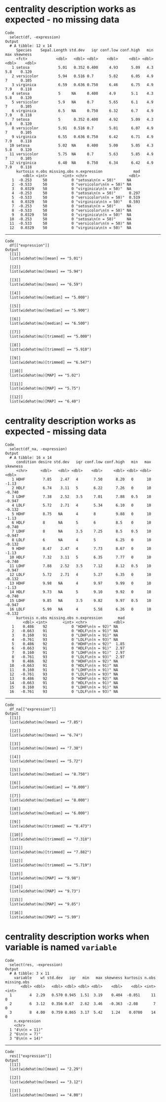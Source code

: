 # centrality description works as expected - no missing data

    Code
      select(df, -expression)
    Output
      # A tibble: 12 x 14
         Species    Sepal.Length std.dev   iqr conf.low conf.high   min   max skewness
         <fct>             <dbl>   <dbl> <dbl>    <dbl>     <dbl> <dbl> <dbl>    <dbl>
       1 setosa             5.01   0.352 0.400     4.93      5.09   4.3   5.8    0.120
       2 versicolor         5.94   0.516 0.7       5.82      6.05   4.9   7      0.105
       3 virginica          6.59   0.636 0.750     6.46      6.75   4.9   7.9    0.118
       4 setosa             5     NA     0.400     4.9       5.1    4.3   5.8    0.120
       5 versicolor         5.9   NA     0.7       5.65      6.1    4.9   7      0.105
       6 virginica          6.5   NA     0.750     6.32      6.7    4.9   7.9    0.118
       7 setosa             5      0.352 0.400     4.92      5.09   4.3   5.8    0.120
       8 versicolor         5.91   0.516 0.7       5.81      6.07   4.9   7      0.105
       9 virginica          6.55   0.636 0.750     6.42      6.71   4.9   7.9    0.118
      10 setosa             5.02  NA     0.400     5.00      5.05   4.3   5.8    0.120
      11 versicolor         5.75  NA     0.7       5.63      5.85   4.9   7      0.105
      12 virginica          6.40  NA     0.750     6.34      6.42   4.9   7.9    0.118
         kurtosis n.obs missing.obs n.expression              mad
            <dbl> <int>       <int> <chr>                   <dbl>
       1  -0.253     50           0 "setosa\n(n = 50)"     NA    
       2  -0.533     50           0 "versicolor\n(n = 50)" NA    
       3   0.0329    50           0 "virginica\n(n = 50)"  NA    
       4  -0.253     50           0 "setosa\n(n = 50)"      0.297
       5  -0.533     50           0 "versicolor\n(n = 50)"  0.519
       6   0.0329    50           0 "virginica\n(n = 50)"   0.593
       7  -0.253     50           0 "setosa\n(n = 50)"     NA    
       8  -0.533     50           0 "versicolor\n(n = 50)" NA    
       9   0.0329    50           0 "virginica\n(n = 50)"  NA    
      10  -0.253     50           0 "setosa\n(n = 50)"     NA    
      11  -0.533     50           0 "versicolor\n(n = 50)" NA    
      12   0.0329    50           0 "virginica\n(n = 50)"  NA    

---

    Code
      df[["expression"]]
    Output
      [[1]]
      list(widehat(mu)[mean] == "5.01")
      
      [[2]]
      list(widehat(mu)[mean] == "5.94")
      
      [[3]]
      list(widehat(mu)[mean] == "6.59")
      
      [[4]]
      list(widehat(mu)[median] == "5.000")
      
      [[5]]
      list(widehat(mu)[median] == "5.900")
      
      [[6]]
      list(widehat(mu)[median] == "6.500")
      
      [[7]]
      list(widehat(mu)[trimmed] == "5.000")
      
      [[8]]
      list(widehat(mu)[trimmed] == "5.910")
      
      [[9]]
      list(widehat(mu)[trimmed] == "6.547")
      
      [[10]]
      list(widehat(mu)[MAP] == "5.02")
      
      [[11]]
      list(widehat(mu)[MAP] == "5.75")
      
      [[12]]
      list(widehat(mu)[MAP] == "6.40")
      

# centrality description works as expected - missing data

    Code
      select(df_na, -expression)
    Output
      # A tibble: 16 x 14
         condition desire std.dev   iqr conf.low conf.high   min   max skewness
         <chr>      <dbl>   <dbl> <dbl>    <dbl>     <dbl> <dbl> <dbl>    <dbl>
       1 HDHF        7.85    2.47   4       7.50      8.20   0      10   -1.13 
       2 HDLF        6.74    3.11   5       6.22      7.26   0      10   -0.740
       3 LDHF        7.38    2.52   3.5     7.01      7.88   0.5    10   -0.947
       4 LDLF        5.72    2.71   4       5.34      6.10   0      10   -0.132
       5 HDHF        8.75   NA      4       8         9.88   0      10   -1.13 
       6 HDLF        8      NA      5       6         8.5    0      10   -0.740
       7 LDHF        8      NA      3.5     7.25      8.5    0.5    10   -0.947
       8 LDLF        6      NA      4       5         6.25   0      10   -0.132
       9 HDHF        8.47    2.47   4       7.73      8.67   0      10   -1.13 
      10 HDLF        7.32    3.11   5       6.35      7.77   0      10   -0.740
      11 LDHF        7.88    2.52   3.5     7.12      8.12   0.5    10   -0.947
      12 LDLF        5.72    2.71   4       5.27      6.35   0      10   -0.132
      13 HDHF        9.98   NA      4       9.97      9.99   0      10   -1.13 
      14 HDLF        9.73   NA      5       9.10      9.92   0      10   -0.740
      15 LDHF        9.85   NA      3.5     9.82      9.97   0.5    10   -0.947
      16 LDLF        5.99   NA      4       5.58      6.26   0      10   -0.132
         kurtosis n.obs missing.obs n.expression       mad
            <dbl> <int>       <int> <chr>            <dbl>
       1    0.486    92           0 "HDHF\n(n = 92)" NA   
       2   -0.663    91           0 "HDLF\n(n = 91)" NA   
       3    0.160    91           0 "LDHF\n(n = 91)" NA   
       4   -0.761    93           0 "LDLF\n(n = 93)" NA   
       5    0.486    92           0 "HDHF\n(n = 92)"  1.85
       6   -0.663    91           0 "HDLF\n(n = 91)"  2.97
       7    0.160    91           0 "LDHF\n(n = 91)"  2.97
       8   -0.761    93           0 "LDLF\n(n = 93)"  2.97
       9    0.486    92           0 "HDHF\n(n = 92)" NA   
      10   -0.663    91           0 "HDLF\n(n = 91)" NA   
      11    0.160    91           0 "LDHF\n(n = 91)" NA   
      12   -0.761    93           0 "LDLF\n(n = 93)" NA   
      13    0.486    92           0 "HDHF\n(n = 92)" NA   
      14   -0.663    91           0 "HDLF\n(n = 91)" NA   
      15    0.160    91           0 "LDHF\n(n = 91)" NA   
      16   -0.761    93           0 "LDLF\n(n = 93)" NA   

---

    Code
      df_na[["expression"]]
    Output
      [[1]]
      list(widehat(mu)[mean] == "7.85")
      
      [[2]]
      list(widehat(mu)[mean] == "6.74")
      
      [[3]]
      list(widehat(mu)[mean] == "7.38")
      
      [[4]]
      list(widehat(mu)[mean] == "5.72")
      
      [[5]]
      list(widehat(mu)[median] == "8.750")
      
      [[6]]
      list(widehat(mu)[median] == "8.000")
      
      [[7]]
      list(widehat(mu)[median] == "8.000")
      
      [[8]]
      list(widehat(mu)[median] == "6.000")
      
      [[9]]
      list(widehat(mu)[trimmed] == "8.473")
      
      [[10]]
      list(widehat(mu)[trimmed] == "7.318")
      
      [[11]]
      list(widehat(mu)[trimmed] == "7.882")
      
      [[12]]
      list(widehat(mu)[trimmed] == "5.719")
      
      [[13]]
      list(widehat(mu)[MAP] == "9.98")
      
      [[14]]
      list(widehat(mu)[MAP] == "9.73")
      
      [[15]]
      list(widehat(mu)[MAP] == "9.85")
      
      [[16]]
      list(widehat(mu)[MAP] == "5.99")
      

# centrality description works when variable is named `variable`

    Code
      select(res, -expression)
    Output
      # A tibble: 3 x 11
        variable    wt std.dev   iqr   min   max skewness kurtosis n.obs missing.obs
           <dbl> <dbl>   <dbl> <dbl> <dbl> <dbl>    <dbl>    <dbl> <int>       <int>
      1        4  2.29   0.570 0.945  1.51  3.19    0.404  -0.851     11           0
      2        6  3.12   0.356 0.67   2.62  3.46   -0.363  -2.08       7           0
      3        8  4.00   0.759 0.865  3.17  5.42    1.24    0.0780    14           0
        n.expression 
        <chr>        
      1 "4\n(n = 11)"
      2 "6\n(n = 7)" 
      3 "8\n(n = 14)"

---

    Code
      res[["expression"]]
    Output
      [[1]]
      list(widehat(mu)[mean] == "2.29")
      
      [[2]]
      list(widehat(mu)[mean] == "3.12")
      
      [[3]]
      list(widehat(mu)[mean] == "4.00")
      

